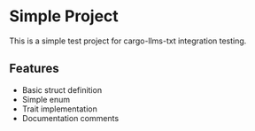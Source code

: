# Simple Project

This is a simple test project for cargo-llms-txt integration testing.

## Features

- Basic struct definition
- Simple enum
- Trait implementation
- Documentation comments